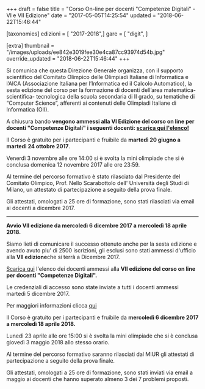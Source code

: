 +++
draft = false
title = "Corso On-line per docenti \"Competenze Digitali\" - VI e VII Edizione"
date = "2017-05-05T14:25:54"
updated = "2018-06-22T15:46:44"

[taxonomies]
edizioni = [ "2017-2018",]
gare = [ "digit", ]

[extra]
thumbnail = "/images/uploads/ee842e3019fee30e4ca87cc93974d54b.jpg"
override_updated = "2018-06-22T15:46:44"
+++

Si comunica che questa Direzione Generale organizza, con il supporto scientifico del Comitato Olimpico delle Olimpiadi Italiane di Informatica e l’AICA (Associazione Italiana per l’Informatica ed il Calcolo Automatico), la sesta edizione del corso per la formazione di docenti dell’area matematica- scientifica- tecnologica della scuola secondaria di II grado, su tematiche di “Computer Science”, afferenti ai contenuti delle Olimpiadi Italiane di Informatica (OII).

A chiusura bando **vengono ammessi alla VI Edizione del corso on line per docenti "Competenze Digitali" i seguenti docenti: [scarica qui l'elenco!](/oldsite/130/VI_edizione_Competenze_Digitali.pdf)**

Il Corso è gratuito per i partecipanti e fruibile da **martedì 20 giugno a martedì 24 ottobre 2017**.

Venerdì 3 novembre alle ore 14:00 si è svolta la mini olimpiade che si è conclusa domenica 12 novembre 2017 alle ore 23:59.

Al termine del percorso formativo è stato rilasciato dal Presidente del Comitato Olimpico, Prof. Nello Scarabottolo dell' Università degli Studi di Milano, un attestato di partecipazione a seguito della prova finale.

Gli attestati, omologati a 25 ore di formazione, sono stati rilasciati via email ai docenti a dicembre 2017.

<div style="text-align: center;">

- - -

</div>

**Avvio VII edizione da mercoledì 6 dicembre 2017 a mercoledì 18 aprile 2018.**

Siamo lieti di comunicare il successo ottenuto anche per la sesta edizione e avendo avuto piu' di 2500 iscrizioni, gli esclusi sono stati ammessi d'ufficio alla **VII edizione**che si terrà a Dicembre 2017.

[Scarica qui](/oldsite/130/VII_edizione_Competenze_Digitali.pdf) l'elenco dei docenti ammessi alla **VII edizione del corso on line per docenti "Competenze Digitali".**

Le credenziali di accesso sono state inviate a tutti i docenti ammessi martedì 5 dicembre 2017.

Per maggiori informazioni clicca [qui](/gare/digit)

Il Corso è gratuito per i partecipanti e fruibile da **mercoledì 6 dicembre 2017 a mercoledì 18 aprile 2018.**

Lunedì 23 aprile alle ore 15:00 si è svolta la mini olimpiade che si è conclusa giovedì 3 maggio 2018 allo stesso orario.

Al termine del percorso formativo saranno rilasciati dal MIUR gli attestati di partecipazione a seguito della prova finale.

Gli attestati, omologati a 25 ore di formazione, sono stati inviati via email a maggio ai docenti che hanno superato almeno 3 dei 7 problemi proposti.
